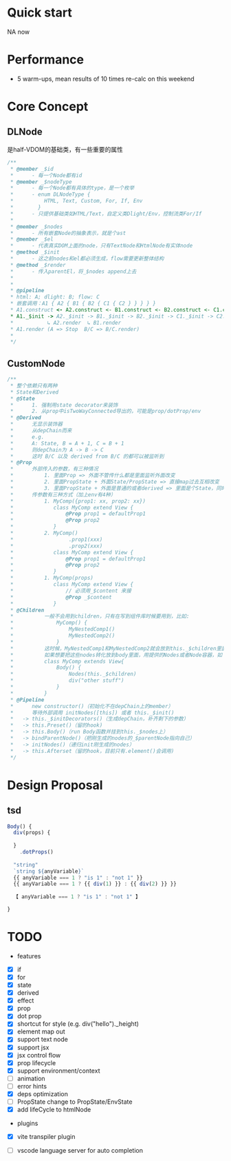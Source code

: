 
# Quick start
NA now

# Performance
* 5 warm-ups, mean results of 10 times
re-calc on this weekend

# Core Concept
## DLNode
是half-VDOM的基础类，有一些重要的属性
```typescript
/**
 * @member _$id
 *      - 每一个Node都有id
 * @member _$nodeType
 *      - 每一个Node都有具体的type，是一个枚举
 *      - enum DLNodeType {
 *          HTML, Text, Custom, For, If, Env
 *        }
 *      - 只提供基础类如HTML/Text，自定义类Dlight/Env，控制流类For/If
 *
 * @member _$nodes
 *      - 所有嵌套Node的抽象表示，就是个ast
 * @member _$el
 *      - 代表真实DOM上面的node，只有TextNode和HtmlNode有实体node
 * @method _$init
 *      - 这之前nodes和el都必须生成，flow需要更新整体结构
 * @method _$render
 *      - 传入parentEl，将_$nodes append上去
 *
 *
 * @pipeline
 * html: A; dlight: B; flow: C
 * 嵌套调用：A1 { A2 { B1 { B2 { C1 { C2 } } } } }
 * A1.construct <- A2.construct <- B1.construct <- B2.construct <- C1.construct <- C2.construct
 * A1._$init -> A2._$init -> B1._$init -> B2._$init -> C1._$init -> C2._$init
 *           ↳ A2.render  ↳ B1.render
 * A1.render (A => Stop  B/C => B/C.render)
 *
 */
```
## CustomNode
```typescript
/**
 * 整个依赖只有两种
 * State和Derived
 * @State
 *      1. 强制用state decorator来装饰
 *      2. 从prop中isTwoWayConnected导出的，可能是prop/dotProp/env
 * @Derived
 *      无显示装饰器
 *      从depChain而来
 *      e.g.
 *      A: State, B = A + 1, C = B + 1
 *      则depChain为 A -> B -> C
 *      这时 B/C 以及 derived from B/C 的都可以被监听到
 * @Prop
 *      外部传入的参数，有三种情况
 *          1. 里面Prop => 外面不管传什么都是里面监听外面改变
 *          2. 里面PropState + 外面State/PropState => 直接map过去互相改变
 *          3. 里面PropState + 外面是普通的或者derived => 里面是个State，同时监听外面改变
 *      传参数有三种方式（加上env有4种）
 *          1. MyComp({prop1: xx, prop2: xx})
 *             class MyComp extend View {
 *                 @Prop prop1 = defaultProp1
 *                 @Prop prop2
 *             }
 *          2. MyComp()
 *                  .prop1(xxx)
 *                  .prop2(xxx)
 *             class MyComp extend View {
 *                 @Prop prop1 = defaultProp1
 *                 @Prop prop2
 *             }
 *          1. MyComp(props)
 *             class MyComp extend View {
 *                 // 必须用_$content 来接
 *                 @Prop _$content
 *             }
 * @Children
 *          一般不会用到children，只有在写到组件库时候要用到，比如:
 *              MyComp() {
 *                  MyNestedComp1()
 *                  MyNestedComp2()
 *              }
 *          这时候，MyNestedComp1和MyNestedComp2就会放到this._$children里面
 *          如果想要把这些nodes转化放到body里面，用提供的Nodes或者Node容器，如：
 *          class MyComp extends View{
 *              Body() {
 *                  Nodes(this._$children)
 *                  div("other stuff")
 *              }
 *          }
 * @Pipeline
 *      new constructor()（初始化不在depChain上的member）
 *      等待外部调用 initNodes([this]) 或者 this._$init()
 *   -> this._$initDecorators()（生成depChain，补齐剩下的参数）
 *   -> this.Preset()（留的hook)
 *   -> this.Body()（run Body函数并挂到this._$nodes上）
 *   -> bindParentNode()（把刚生成的nodes的_$parentNode指向自己）
 *   -> initNodes()（递归init刚生成的nodes）
 *   -> this.Afterset（留的hook，目前只有.element()会调用)
 */
```

# Design Proposal

## tsd

```typescript
Body() {
  div(props) {
    
  }	
  	.dotProps()
  
  "string"
  `string ${anyVariable}`
  {{ anyVariable === 1 ? "is 1" : "not 1" }}
  {{ anyVariable === 1 ? {{ div(1) }} : {{ div(2) }} }}
  
  【 anyVariable === 1 ? "is 1" : "not 1" 】

}
```





# TODO

* features
- [x] if
- [x] for
- [x] state
- [x] derived
- [x] effect
- [x] prop
- [x] dot prop
- [x] shortcut for style (e.g. div("hello")._height)
- [x] element map out
- [x] support text node
- [x] support jsx
- [x] jsx control flow
- [x] prop lifecycle
- [x] support environment/context
- [ ] animation
- [ ] error hints
- [x] deps optimization
- [ ] PropState change to PropState/EnvState
- [x] add lifeCycle to htmlNode

* plugins
- [x] vite transpiler plugin
- [ ] vscode language server for auto completion




